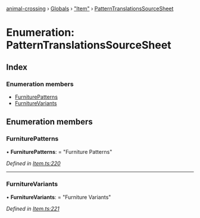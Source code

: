 [animal-crossing](../README.md) › [Globals](../globals.md) › ["Item"](../modules/_item_.md) › [PatternTranslationsSourceSheet](_item_.patterntranslationssourcesheet.md)

# Enumeration: PatternTranslationsSourceSheet

## Index

### Enumeration members

* [FurniturePatterns](_item_.patterntranslationssourcesheet.md#furniturepatterns)
* [FurnitureVariants](_item_.patterntranslationssourcesheet.md#furniturevariants)

## Enumeration members

###  FurniturePatterns

• **FurniturePatterns**: = "Furniture Patterns"

*Defined in [Item.ts:220](https://github.com/Norviah/animal-crossing/blob/87636f7/module/types/Item.ts#L220)*

___

###  FurnitureVariants

• **FurnitureVariants**: = "Furniture Variants"

*Defined in [Item.ts:221](https://github.com/Norviah/animal-crossing/blob/87636f7/module/types/Item.ts#L221)*
